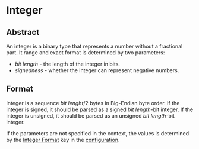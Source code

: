 # Integer

## Abstract

An integer is a binary type that represents a number without a fractional part. It range and exact format is determined by two parameters:
- *bit length* - the length of the integer in bits.
- *signedness* - whether the integer can represent negative numbers.

## Format

Integer is a sequence *bit lenght*/2 bytes in Big-Endian byte order. If the integer is signed, it should be parsed as a signed *bit length*-bit integer. If the integer is unsigned, it should be parsed as an unsigned *bit length*-bit integer.

If the parameters are not specified in the context, the values is determined by the [Integer Format](/configuration/Integer%20Format.md) key in the [configuration](/configuration/Configuration.md#configuration-table).

